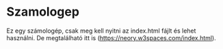 # Szamologep

Ez egy számologép, csak meg kell nyitni az index.html fájlt és lehet használni. De megtalálható itt is (https://neory.w3spaces.com/index.html).
